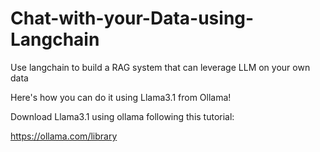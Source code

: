 # Chat-with-your-Data-using-Langchain
Use langchain to build a RAG system that can leverage LLM on your own data

Here's how you can do it using Llama3.1 from Ollama!

Download Llama3.1 using ollama following this tutorial:

https://ollama.com/library
